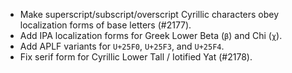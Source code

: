 * Make superscript/subscript/overscript Cyrillic characters obey localization forms of base letters (#2177).
* Add IPA localization forms for Greek Lower Beta (`β`) and Chi (`χ`).
* Add APLF variants for `U+25F0`, `U+25F3`, and `U+25F4`.
* Fix serif form for Cyrillic Lower Tall / Iotified Yat (#2178).
